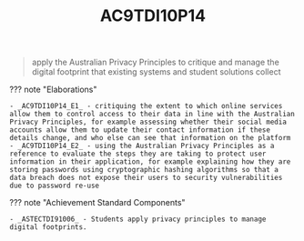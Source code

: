 ﻿---
backlinks:
- title: DIG101A-2024
  url: /sense/Teaching/Implementation/2024/DIG101A/dig101a-2024.html
- title: Learning Areas
  url: /sense/Teaching/Curriculum/v9/v9-learning-areas.html
tags: australian-curriculum
title: AC9TDI10P14
type: note
---
> apply the Australian Privacy Principles to critique and manage the digital footprint that existing systems and student solutions collect

??? note "Elaborations"

	- _AC9TDI10P14_E1_ - critiquing the extent to which online services allow them to control access to their data in line with the Australian Privacy Principles, for example assessing whether their social media accounts allow them to update their contact information if these details change, and who else can see that information on the platform
	- _AC9TDI10P14_E2_ - using the Australian Privacy Principles as a reference to evaluate the steps they are taking to protect user information in their application, for example explaining how they are storing passwords using cryptographic hashing algorithms so that a data breach does not expose their users to security vulnerabilities due to password re-use
??? note "Achievement Standard Components"

	- _ASTECTDI91006_ - Students apply privacy principles to manage digital footprints.